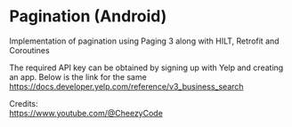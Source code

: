 # Pagination (Android)
 
 Implementation of pagination using Paging 3 along with HILT, Retrofit and Coroutines
 
The required API key can be obtained by signing up with Yelp and creating an app. Below is the link for the same
https://docs.developer.yelp.com/reference/v3_business_search
 


Credits:  
https://www.youtube.com/@CheezyCode
